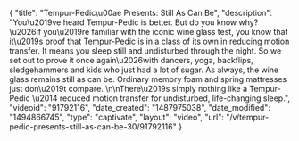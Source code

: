 {
    "title": "Tempur-Pedic\u00ae Presents: Still As Can Be",
    "description": "You\u2019ve heard Tempur-Pedic is better. But do you know why? \u2026If you\u2019re familiar with the iconic wine glass test, you know that it\u2019s proof that Tempur-Pedic is in a class of its own in reducing motion transfer. It means you sleep still and undisturbed through the night. So we set out to prove it once again\u2026with dancers, yoga, backflips, sledgehammers and kids who just had a lot of sugar. As always, the wine glass remains still as can be. Ordinary memory foam and spring mattresses just don\u2019t compare. \n\nThere\u2019s simply nothing like a Tempur-Pedic \u2014 reduced motion transfer for undisturbed, life-changing sleep.",
    "videoid": "91792116",
    "date_created": "1487975038",
    "date_modified": "1494866745",
    "type": "captivate",
    "layout": "video",
    "url": "\/v\/tempur-pedic-presents-still-as-can-be-30\/91792116"
}